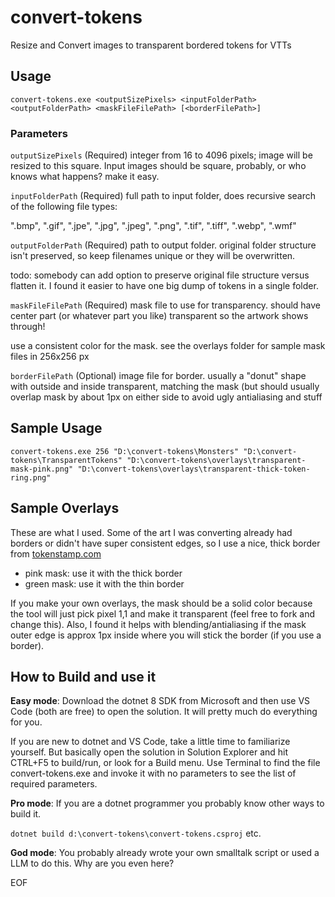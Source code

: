 # convert-tokens
Resize and Convert images to transparent bordered tokens for VTTs

## Usage

`convert-tokens.exe <outputSizePixels> <inputFolderPath> <outputFolderPath> <maskFileFilePath> [<borderFilePath>]`

### Parameters

`outputSizePixels` (Required) integer from 16 to 4096 pixels; image will be resized to this square. Input images should be square, probably, or who knows what happens? make it easy.

`inputFolderPath` (Required) full path to input folder, does recursive search of the following file types:

".bmp", ".gif", ".jpe", ".jpg", ".jpeg", ".png", ".tif", ".tiff", ".webp", ".wmf"

`outputFolderPath` (Required) path to output folder. original folder structure isn't preserved, so keep filenames unique or they will be overwritten.

todo: somebody can add option to preserve original file structure versus flatten it. I found it easier to have one big dump of tokens in a single folder.

`maskFileFilePath` (Required) mask file to use for transparency. should have center part (or whatever part you like) transparent so the artwork shows through!

use a consistent color for the mask. see the overlays folder for sample mask files in 256x256 px

`borderFilePath` (Optional) image file for border. usually a "donut" shape with outside and inside transparent, matching the mask (but should usually overlap mask by about 1px on either side to avoid ugly antialiasing and stuff

## Sample Usage

`convert-tokens.exe 256 "D:\convert-tokens\Monsters" "D:\convert-tokens\TransparentTokens" "D:\convert-tokens\overlays\transparent-mask-pink.png" "D:\convert-tokens\overlays\transparent-thick-token-ring.png"`

## Sample Overlays

These are what I used. Some of the art I was converting already had borders or didn't have super consistent edges, so I use a nice, thick border from [tokenstamp.com](https://rolladvantage.com/tokenstamp/)

- pink mask: use it with the thick border
- green mask: use it with the thin border

If you make your own overlays, the mask should be a solid color because the tool will just pick pixel 1,1 and make it transparent (feel free to fork and change this). Also, I found it helps with blending/antialiasing if the mask outer edge is approx 1px inside where you will stick the border (if you use a border).


## How to Build and use it

**Easy mode**: Download the dotnet 8 SDK from Microsoft and then use VS Code (both are free) to open the solution. It will pretty much do everything for you.

If you are new to dotnet and VS Code, take a little time to familiarize yourself. But basically open the solution in Solution Explorer and hit CTRL+F5 to build/run, or look for a Build menu. Use Terminal to find the file convert-tokens.exe and invoke it with no parameters to see the list of required parameters.

**Pro mode**: If you are a dotnet programmer you probably know other ways to build it.

`dotnet build d:\convert-tokens\convert-tokens.csproj` etc.

**God mode**: You probably already wrote your own smalltalk script or used a LLM to do this. Why are you even here?

EOF
